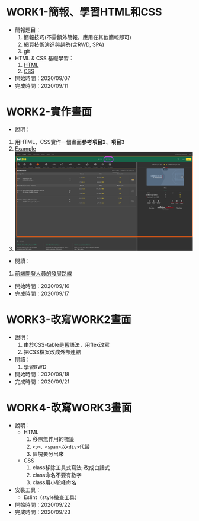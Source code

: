 # WORK1-簡報、學習HTML和CSS
- 簡報題目：
  1. 簡報技巧(不需額外簡報，應用在其他簡報即可)
  2. 網頁技術演進與趨勢(含RWD, SPA)
  3. git
- HTML & CSS 基礎學習：
  1. [HTML][]
  2. [CSS][]
- 開始時間：2020/09/07
- 完成時間：2020/09/11

[HTML]: https://developer.mozilla.org/zh-TW/docs/Learn/Getting_started_with_the_web/CSS_basics
[CSS]: https://developer.mozilla.org/zh-TW/docs/Learn/HTML/Introduction_to_HTML

# WORK2-實作畫面
- 說明：
 1. 用HTML、CSS實作一個畫面**參考項目2**、**項目3**
 2. [Example][]
 3. ![實作範圍][work2]
- 閱讀：
 1. [前端開發人員的發展路線][book]
- 開始時間：2020/09/16
- 完成時間：2020/09/17

[example]: https://www.bet365.com/#/IP/B1
[work2]: example/Work2.png
[book]: https://github.com/kamranahmedse/developer-roadmap

# WORK3-改寫WORK2畫面
- 說明：
  1. 由於CSS-table是舊語法，用flex改寫
  2. 把CSS檔案改成外部連結
- 閱讀：
  1. 學習RWD
- 開始時間：2020/09/18
- 完成時間：2020/09/21

# WORK4-改寫WORK3畫面
- 說明：
  - HTML
    1. 移除無作用的標籤
    2. `<p>、<span>`以`<div>`代替
    3. 區塊要分出來
  - CSS
    1. class移除工具式寫法-改成白話式
    2. class命名不要有數字
    3. class用小駝峰命名
- 安裝工具：
  * Eslint（style檢查工具）
- 開始時間：2020/09/22
- 完成時間：2020/09/23
